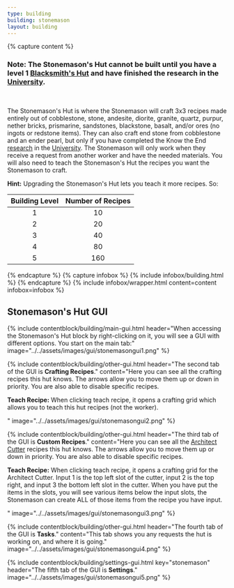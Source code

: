 ```yaml
---
type: building
building: stonemason
layout: building
---
```

{% capture content %}
### Note: The Stonemason's Hut cannot be built until you have a level 1 [Blacksmith's Hut](../../source/buildings/blacksmith) and have finished the research in the [University](../../source/buildings/university).
<br>

The Stonemason's Hut is where the Stonemason will craft 3x3 recipes made entirely out of cobblestone, stone, andesite, diorite, granite, quartz, purpur, nether bricks, prismarine, sandstones, blackstone, basalt, and/or ores (no ingots or redstone items). They can also craft end stone from cobblestone and an ender pearl, but only if you have completed the Know the End [research](../../source/systems/research) in the [University](../../source/buildings/university). The Stonemason will only work when they receive a request from another worker and have the needed materials. You will also need to teach the Stonemason's Hut the recipes you want the Stonemason to craft.

**Hint:** Upgrading the Stonemason's Hut lets you teach it more recipes. So:

| Building Level | Number of Recipes |
| :------------: | :---------------: |
|       1        |        10         |
|       2        |        20         |
|       3        |        40         |
|       4        |        80         |
|       5        |        160        |
{% endcapture %}
{% capture infobox %}
{% include infobox/building.html %}
{% endcapture %}
{% include infobox/wrapper.html content=content infobox=infobox %}

## Stonemason's Hut GUI

{% include contentblock/building/main-gui.html header="When accessing the Stonemason's Hut block by right-clicking on it, you will see a GUI with different options. You start on the main tab:" image="../../assets/images/gui/stonemasongui1.png" %}

{% include contentblock/building/other-gui.html header="The second tab of the GUI is <strong>Crafting Recipes</strong>." content="Here you can see all the crafting recipes this hut knows. The arrows allow you to move them up or down in priority. You are also able to disable specific recipes.<p><strong> Teach Recipe:</strong> When clicking teach recipe, it opens a crafting grid which allows you to teach this hut recipes (not the worker).</p>" image="../../assets/images/gui/stonemasongui2.png" %}

{% include contentblock/building/other-gui.html header="The third tab of the GUI is <strong>Custom Recipes</strong>." content="Here you can see all the <a href='../items/shingles'>Architect Cutter</a> recipes this hut knows. The arrows allow you to move them up or down in priority. You are also able to disable specific recipes.<p><strong> Teach Recipe:</strong> When clicking teach recipe, it opens a crafting grid for the Architect Cutter. Input 1 is the top left slot of the cutter, input 2 is the top right, and input 3 the bottom left slot in the cutter. When you have put the items in the slots, you will see various items below the input slots, the Stonemason can create ALL of those items from the recipe you have input.</p>" image="../../assets/images/gui/stonemasongui3.png" %}

{% include contentblock/building/other-gui.html header="The fourth tab of the GUI is <strong>Tasks</strong>." content="This tab shows you any requests the hut is working on, and where it is going." image="../../assets/images/gui/stonemasongui4.png" %}

{% include contentblock/building/settings-gui.html key="stonemason" header="The fifth tab of the GUI is <strong>Settings</strong>." image="../../assets/images/gui/stonemasongui5.png" %}